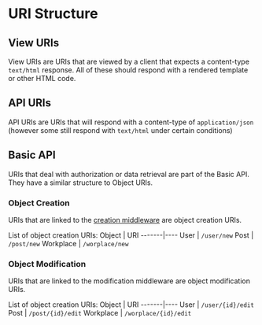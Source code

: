 # URI Structure

## View URIs

View URIs are URIs that are viewed by a client that expects a content-type `text/html` response. All of these should respond with a rendered template or other HTML code.

## API URIs

API URIs are URIs that will respond with a content-type of `application/json` (however some still respond with `text/html` under certain conditions)

## Basic API

URIs that deal with authorization or data retrieval are part of the Basic API. They have a similar structure to Object URIs.

### Object Creation

URIs that are linked to the [creation middleware](creation.md) are object creation URIs.

List of object creation URIs:
Object | URI
-------|----
User   | `/user/new`
Post   | `/post/new`
Workplace | `/worplace/new`

### Object Modification

URIs that are linked to the modification middleware are object modification URIs.

List of object creation URIs:
Object | URI
-------|----
User   | `/user/{id}/edit`
Post   | `/post/{id}/edit`
Workplace | `/worplace/{id}/edit`
